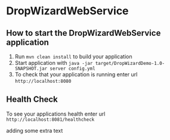 # DropWizardWebService

How to start the DropWizardWebService application
---

1. Run `mvn clean install` to build your application
1. Start application with `java -jar target/DropWizardDemo-1.0-SNAPSHOT.jar server config.yml`
1. To check that your application is running enter url `http://localhost:8080`

Health Check
---

To see your applications health enter url `http://localhost:8081/healthcheck`

adding some extra text